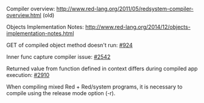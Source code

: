 Compiler overview: http://www.red-lang.org/2011/05/redsystem-compiler-overview.html (old)

Objects Implementation Notes: http://www.red-lang.org/2014/12/objects-implementation-notes.html

GET of compiled object method doesn't run: [#924](https://github.com/red/red/issues/924)

Inner func capture compiler issue: [#2542](https://github.com/red/red/issues/2542)

Returned value from function defined in context differs during compiled app execution: [#2910](https://github.com/red/red/issues/2910)

When compiling mixed Red + Red/system programs, it is necessary to compile using the release mode option (-r).